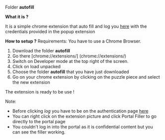 Folder **autofill**

**What it is ?**

It is a simple chrome extension that auto fill and log you [here](https://lu11edi-wa01/portalediV2/index.php) with the credentials provided in the popup extension

**How to setup ?**
Requirements: You have to use a Chrome Browser.
1. Download the folder **autofill**
2. Go there [chrome://extensions/] (chrome://extensions/)
3. Switch on Developer mode at the top right of the screen.
4. Click on load unpacked  
5. Choose the folder **autofill** that you have just downloaded
6. Go on your chrome extension by clicking on the puzzle piece and select the new extension

The extension is ready to be use !

Note: 
* Before clicking *log* you have to be on the  authentication page [here](https://lu11edi-wa01/portalediV2/index.php)
* You can right click on the extension picture and click Portal Filler to go directly to the portal page
* You couldn't log in into the portal as it is confidential content but you can see the filler working.

 

 


